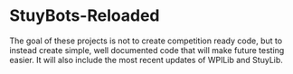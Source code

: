 # StuyBots-Reloaded

The goal of these projects is not to create competition ready code, but to instead create simple, well documented code that will make future testing easier. It will also include the most recent updates of WPILib and StuyLib.

